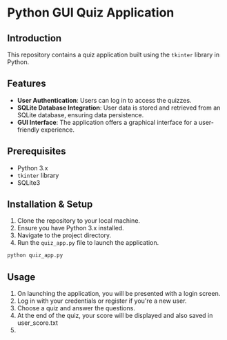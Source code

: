
# Python GUI Quiz Application

## Introduction
This repository contains a quiz application built using the `tkinter` library in Python.

## Features
- **User Authentication**: Users can log in to access the quizzes.
- **SQLite Database Integration**: User data is stored and retrieved from an SQLite database, ensuring data persistence.
- **GUI Interface**: The application offers a graphical interface for a user-friendly experience.

## Prerequisites
- Python 3.x
- `tkinter` library
- SQLite3

## Installation & Setup
1. Clone the repository to your local machine.
2. Ensure you have Python 3.x installed.
3. Navigate to the project directory.
4. Run the `quiz_app.py` file to launch the application.

```bash
python quiz_app.py
```

## Usage
1. On launching the application, you will be presented with a login screen.
2. Log in with your credentials or register if you're a new user.
3. Choose a quiz and answer the questions.
4. At the end of the quiz, your score will be displayed and also saved in user_score.txt
5. 
